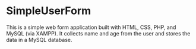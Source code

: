 # SimpleUserForm
This is a simple web form application built with HTML, CSS, PHP, and MySQL (via XAMPP). It collects name and age from the user and stores the data in a MySQL database.
